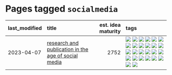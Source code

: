 # Pages tagged `socialmedia`

|last_modified|title|est. idea maturity|tags
|:---|:---|---:|:---|
|2023-04-07|[research and publication in the age of social media](../research-and-social.md)|2752|[![](https://img.shields.io/badge/tag-arxiv-7ffa70)](../tags/arxiv.md) [![](https://img.shields.io/badge/tag-citation-418eb4)](../tags/citation.md) [![](https://img.shields.io/badge/tag-corrections-a3de36)](../tags/corrections.md) [![](https://img.shields.io/badge/tag-credit-926797)](../tags/credit.md) [![](https://img.shields.io/badge/tag-curation-e2ec85)](../tags/curation.md) [![](https://img.shields.io/badge/tag-discoverability-8b768)](../tags/discoverability.md) [![](https://img.shields.io/badge/tag-discussion-faa2fc)](../tags/discussion.md) [![](https://img.shields.io/badge/tag-feed-3c3258)](../tags/feed.md) [![](https://img.shields.io/badge/tag-git-d47f6f)](../tags/git.md) [![](https://img.shields.io/badge/tag-git-d47f6f)](../tags/git.md) [![](https://img.shields.io/badge/tag-historyofscience-913db)](../tags/historyofscience.md) [![](https://img.shields.io/badge/tag-mastodon-193ec4)](../tags/mastodon.md) [![](https://img.shields.io/badge/tag-openreview-8b3cb7)](../tags/openreview.md) [![](https://img.shields.io/badge/tag-paperswithcode-759071)](../tags/paperswithcode.md) [![](https://img.shields.io/badge/tag-platform-7a219d)](../tags/platform.md) [![](https://img.shields.io/badge/tag-publication-394ee4)](../tags/publication.md) [![](https://img.shields.io/badge/tag-reproducibility-a777bf)](../tags/reproducibility.md) [![](https://img.shields.io/badge/tag-research-f59257)](../tags/research.md) [![](https://img.shields.io/badge/tag-retractions-467a7)](../tags/retractions.md) [![](https://img.shields.io/badge/tag-search-bbc42)](../tags/search.md) [![](https://img.shields.io/badge/tag-socialmedia-ca4f5a)](../tags/socialmedia.md) [![](https://img.shields.io/badge/tag-stackoverflow-274569)](../tags/stackoverflow.md) [![](https://img.shields.io/badge/tag-subscription-fe6d78)](../tags/subscription.md) [![](https://img.shields.io/badge/tag-transparency-ac8815)](../tags/transparency.md) [![](https://img.shields.io/badge/tag-twitter-4377c4)](../tags/twitter.md) [![](https://img.shields.io/badge/tag-validation-b443ff)](../tags/validation.md)|